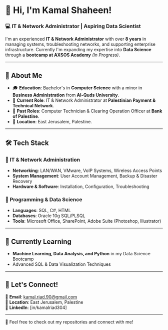 # 👋 Hi, I'm Kamal Shaheen!

### 💻 IT & Network Administrator | Aspiring Data Scientist  

I'm an experienced **IT & Network Administrator** with over **8 years** in managing systems, troubleshooting networks, and supporting enterprise infrastructure. Currently
 I'm expanding my expertise into **Data Science** through a **bootcamp at AXSOS Academy** *(In Progress)*.

---

## 🚀 About Me
- 🎓 **Education**: Bachelor's in **Computer Science** with a minor in **Business Administration** from **Al-Quds University**.
- 💼 **Current Role**: IT & Network Administrator at **Palestinian Payment & Technical Network**.
- 🎊 **Past Roles**: Computer Technician & Clearing Operation Officer at **Bank of Palestine**.
- 📍 **Location**: East Jerusalem, Palestine.

---

## 🛠️ Tech Stack
### **🔹 IT & Network Administration**
- **Networking**: LAN/WAN, VMware, VoIP Systems, Wireless Access Points
- **System Management**: User Account Management, Backup & Disaster Recovery
- **Hardware & Software**: Installation, Configuration, Troubleshooting

### **🔹 Programming & Data Science**
- **Languages**: SQL, C#, HTML
- **Databases**: Oracle 10g SQL/PLSQL
- **Tools**: Microsoft Office, SharePoint, Adobe Suite (Photoshop, Illustrator)

---

## 🌱 Currently Learning
- **Machine Learning, Data Analysis, and Python** in my Data Science Bootcamp
- Advanced SQL & Data Visualization Techniques

---

## 💋 Let's Connect!
📩 **Email**: kamal.riad.90@gmail.com  
📍 **Location**: East Jerusalem, Palestine  
🔗 **LinkedIn**: [in/kamalriad304]  

---

🌟 Feel free to check out my repositories and connect with me!

<!---
KamalRiad90/KamalRiad90 is a ✨ special ✨ repository because its `README.md` (this file) appears on your GitHub profile.
You can click the Preview link to take a look at your changes.
--->
